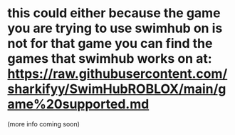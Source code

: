 # this could either because the game you are trying to use swimhub on is not for that game you can find the games that swimhub works on at:  https://raw.githubusercontent.com/sharkifyy/SwimHubROBLOX/main/game%20supported.md 

(more info coming soon)
